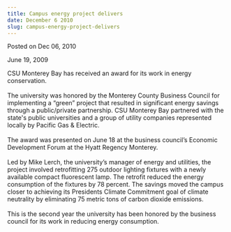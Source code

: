 ```yaml
---
title: Campus energy project delivers
date: December 6 2010
slug: campus-energy-project-delivers
---
```


 



<span class="date">Posted on Dec 06, 2010    </span>
<p>June 19, 2009</p>
<p>CSU Monterey Bay has received an award for its work in energy
conservation.<br>
&#xA0;<br>
The university was honored by the Monterey County Business Council
for implementing a &#x201C;green&#x201D; project that resulted in significant
energy savings through a public/private partnership. CSU Monterey
Bay partnered with the state&apos;s public universities and a group of
utility companies represented locally by Pacific Gas &amp;
Electric.<br>
<br>
The award was presented on June 18 at the business council&#x2019;s
Economic Development Forum at the Hyatt Regency Monterey.<br>
&#xA0;<br>
Led by Mike Lerch, the university&#x2019;s manager of energy and
utilities, the project involved retrofitting 275 outdoor lighting
fixtures with a newly available compact fluorescent lamp. The
retrofit reduced the energy consumption of the fixtures by 78
percent. The savings moved the campus closer to achieving its
Presidents Climate Commitment goal of climate neutrality by
eliminating 75 metric tons of carbon dioxide emissions.<br>
&#xA0;<br>
This is the second year the university has been honored by the
business council for its work in reducing energy consumption.<br>
<br>
&#xA0;</br></br></br></br></br></br></br></br></br></br></p>





 
